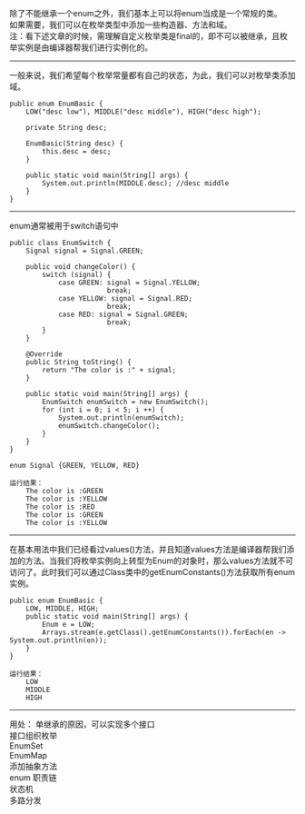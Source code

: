 除了不能继承一个enum之外，我们基本上可以将enum当成是一个常规的类。  
如果需要，我们可以在枚举类型中添加一些构造器、方法和域。   
注：看下述文章的时候，需理解自定义枚举类是final的，即不可以被继承，且枚举实例是由编译器帮我们进行实例化的。

---
一般来说，我们希望每个枚举常量都有自己的状态，为此，我们可以对枚举类添加域。

	
	public enum EnumBasic {
	    LOW("desc low"), MIDDLE("desc middle"), HIGH("desc high");
	
	    private String desc;
	
	    EnumBasic(String desc) {
	        this.desc = desc;
	    }
	
	    public static void main(String[] args) {
	        System.out.println(MIDDLE.desc); //desc middle
	    }
	}

---
enum通常被用于switch语句中
	
	public class EnumSwitch {
	    Signal signal = Signal.GREEN;
	
	    public void changeColor() {
	        switch (signal) {
	            case GREEN: signal = Signal.YELLOW;
	                        break;
	            case YELLOW: signal = Signal.RED;
	                        break;
	            case RED: signal = Signal.GREEN;
	                        break;
	        }
	    }
	
	    @Override
	    public String toString() {
	        return "The color is :" + signal;
	    }
	
	    public static void main(String[] args) {
	        EnumSwitch enumSwitch = new EnumSwitch();
	        for (int i = 0; i < 5; i ++) {
	            System.out.println(enumSwitch);
	            enumSwitch.changeColor();
	        }
	    }
	}
	
	enum Signal {GREEN, YELLOW, RED}
	
	运行结果：
		The color is :GREEN
		The color is :YELLOW
		The color is :RED
		The color is :GREEN
		The color is :YELLOW

---
在基本用法中我们已经看过values()方法，并且知道values方法是编译器帮我们添加的方法。当我们将枚举实例向上转型为Enum的对象时，那么values方法就不可访问了。此时我们可以通过Class类中的getEnumConstants()方法获取所有enum实例。
	
	public enum EnumBasic {
	    LOW, MIDDLE, HIGH;
	    public static void main(String[] args) {
	        Enum e = LOW;
	        Arrays.stream(e.getClass().getEnumConstants()).forEach(en -> System.out.println(en));
	    }
	}
	
	运行结果：
		LOW
		MIDDLE
		HIGH

---




用处：
单继承的原因，可以实现多个接口   
接口组织枚举  
EnumSet   
EnumMap   
添加抽象方法   
enum 职责链   
状态机   
多路分发   

